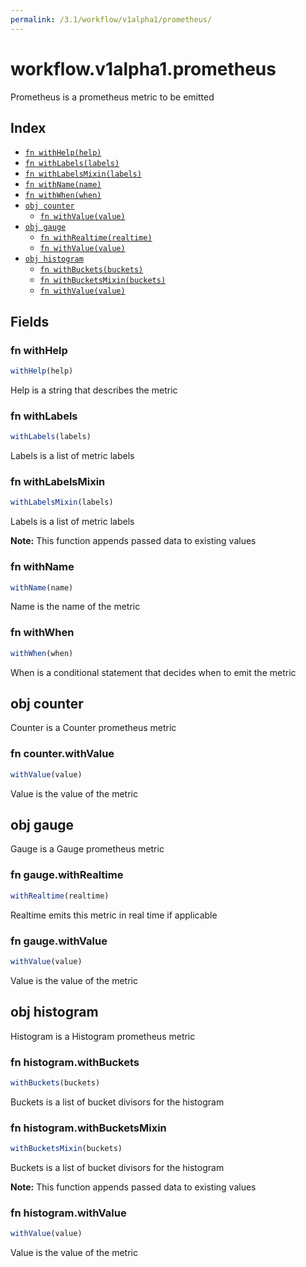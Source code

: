 ```yaml
---
permalink: /3.1/workflow/v1alpha1/prometheus/
---
```


# workflow.v1alpha1.prometheus

Prometheus is a prometheus metric to be emitted

## Index

* [`fn withHelp(help)`](#fn-withhelp)
* [`fn withLabels(labels)`](#fn-withlabels)
* [`fn withLabelsMixin(labels)`](#fn-withlabelsmixin)
* [`fn withName(name)`](#fn-withname)
* [`fn withWhen(when)`](#fn-withwhen)
* [`obj counter`](#obj-counter)
  * [`fn withValue(value)`](#fn-counterwithvalue)
* [`obj gauge`](#obj-gauge)
  * [`fn withRealtime(realtime)`](#fn-gaugewithrealtime)
  * [`fn withValue(value)`](#fn-gaugewithvalue)
* [`obj histogram`](#obj-histogram)
  * [`fn withBuckets(buckets)`](#fn-histogramwithbuckets)
  * [`fn withBucketsMixin(buckets)`](#fn-histogramwithbucketsmixin)
  * [`fn withValue(value)`](#fn-histogramwithvalue)

## Fields

### fn withHelp

```ts
withHelp(help)
```

Help is a string that describes the metric

### fn withLabels

```ts
withLabels(labels)
```

Labels is a list of metric labels

### fn withLabelsMixin

```ts
withLabelsMixin(labels)
```

Labels is a list of metric labels

**Note:** This function appends passed data to existing values

### fn withName

```ts
withName(name)
```

Name is the name of the metric

### fn withWhen

```ts
withWhen(when)
```

When is a conditional statement that decides when to emit the metric

## obj counter

Counter is a Counter prometheus metric

### fn counter.withValue

```ts
withValue(value)
```

Value is the value of the metric

## obj gauge

Gauge is a Gauge prometheus metric

### fn gauge.withRealtime

```ts
withRealtime(realtime)
```

Realtime emits this metric in real time if applicable

### fn gauge.withValue

```ts
withValue(value)
```

Value is the value of the metric

## obj histogram

Histogram is a Histogram prometheus metric

### fn histogram.withBuckets

```ts
withBuckets(buckets)
```

Buckets is a list of bucket divisors for the histogram

### fn histogram.withBucketsMixin

```ts
withBucketsMixin(buckets)
```

Buckets is a list of bucket divisors for the histogram

**Note:** This function appends passed data to existing values

### fn histogram.withValue

```ts
withValue(value)
```

Value is the value of the metric